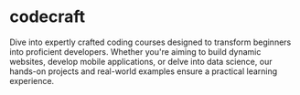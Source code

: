 # codecraft
Dive into expertly crafted coding courses designed to transform beginners into proficient developers. Whether you're aiming to build dynamic websites, develop mobile applications, or delve into data science, our hands-on projects and real-world examples ensure a practical learning experience. 
